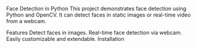 Face Detection in Python
This project demonstrates face detection using Python and OpenCV. It can detect faces in static images or real-time video from a webcam.

Features
Detect faces in images.
Real-time face detection via webcam.
Easily customizable and extendable.
Installation


